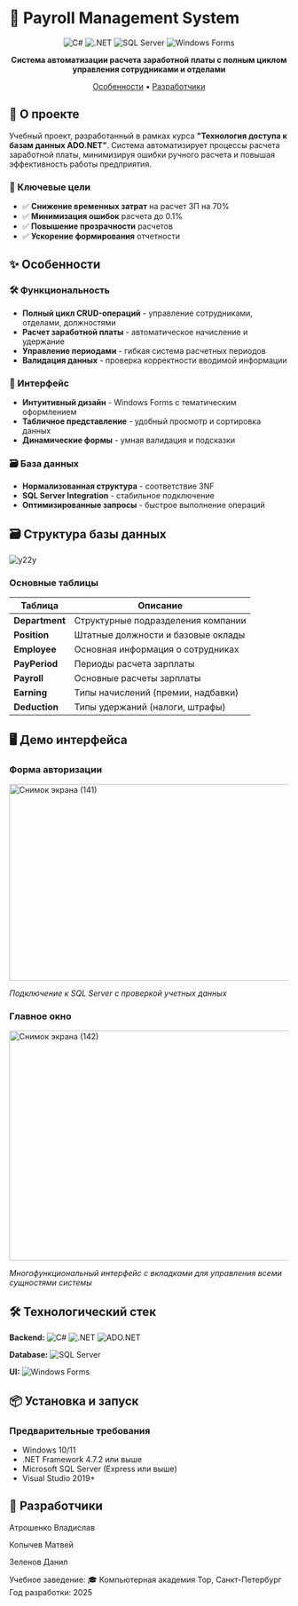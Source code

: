 # 💼 Payroll Management System

<div align="center">

![C#](https://img.shields.io/badge/C%23-239120?style=for-the-badge&logo=c-sharp&logoColor=white)
![.NET](https://img.shields.io/badge/.NET-512BD4?style=for-the-badge&logo=dotnet&logoColor=white)
![SQL Server](https://img.shields.io/badge/Microsoft_SQL_Server-CC2927?style=for-the-badge&logo=microsoft-sql-server&logoColor=white)
![Windows Forms](https://img.shields.io/badge/Windows_Forms-5C2D91?style=for-the-badge&logo=.net&logoColor=white)

**Система автоматизации расчета заработной платы с полным циклом управления сотрудниками и отделами**

[Особенности](#-особенности) • [Разработчики](#-разработчики)

</div>

## 🚀 О проекте

Учебный проект, разработанный в рамках курса **"Технология доступа к базам данных ADO.NET"**. Система автоматизирует процессы расчета заработной платы, минимизируя ошибки ручного расчета и повышая эффективность работы предприятия.

### 🎯 Ключевые цели
- ✅ **Снижение временных затрат** на расчет ЗП на 70%
- ✅ **Минимизация ошибок** расчета до 0.1%
- ✅ **Повышение прозрачности** расчетов
- ✅ **Ускорение формирования** отчетности

## ✨ Особенности

### 🛠️ Функциональность
- **Полный цикл CRUD-операций** - управление сотрудниками, отделами, должностями
- **Расчет заработной платы** - автоматическое начисление и удержание
- **Управление периодами** - гибкая система расчетных периодов
- **Валидация данных** - проверка корректности вводимой информации

### 🎨 Интерфейс
- **Интуитивный дизайн** - Windows Forms с тематическим оформлением
- **Табличное представление** - удобный просмотр и сортировка данных
- **Динамические формы** - умная валидация и подсказки

### 🗃️ База данных
- **Нормализованная структура** - соответствие 3NF
- **SQL Server Integration** - стабильное подключение
- **Оптимизированные запросы** - быстрое выполнение операций

## 🗃️ Структура базы данных

![у22у](https://github.com/user-attachments/assets/3a4bddc1-fdc4-452c-a6eb-2e3a52e5d044)


### Основные таблицы
| Таблица | Описание |
|---------|-----------|
| **Department** | Структурные подразделения компании |
| **Position** | Штатные должности и базовые оклады |
| **Employee** | Основная информация о сотрудниках |
| **PayPeriod** | Периоды расчета зарплаты |
| **Payroll** | Основные расчеты зарплаты |
| **Earning** | Типы начислений (премии, надбавки) |
| **Deduction** | Типы удержаний (налоги, штрафы) |

## 🖥️ Демо интерфейса

### Форма авторизации
<img width="537" height="355" alt="Снимок экрана (141)" src="https://github.com/user-attachments/assets/e747b6d0-03cf-4d15-be68-7b9346444397" />

*Подключение к SQL Server с проверкой учетных данных*

### Главное окно
<img width="1920" height="415" alt="Снимок экрана (142)" src="https://github.com/user-attachments/assets/2473ac17-7298-49c4-aac0-d324228542d3" />

*Многофункциональный интерфейс с вкладками для управления всеми сущностями системы*

## 🛠️ Технологический стек

**Backend:** 
![C#](https://img.shields.io/badge/C%23-239120?style=flat-square&logo=c-sharp&logoColor=white)
![.NET](https://img.shields.io/badge/.NET-512BD4?style=flat-square&logo=dotnet&logoColor=white)
![ADO.NET](https://img.shields.io/badge/ADO.NET-5C2D91?style=flat-square&logo=.net&logoColor=white)

**Database:** 
![SQL Server](https://img.shields.io/badge/SQL_Server-CC2927?style=flat-square&logo=microsoft-sql-server&logoColor=white)

**UI:** 
![Windows Forms](https://img.shields.io/badge/Windows_Forms-5C2D91?style=flat-square&logo=.net&logoColor=white)

## 📦 Установка и запуск

### Предварительные требования
- Windows 10/11
- .NET Framework 4.7.2 или выше
- Microsoft SQL Server (Express или выше)
- Visual Studio 2019+

## 👥 Разработчики
Атрошенко Владислав

Копычев Матвей

Зеленов Данил

Учебное заведение: 🎓 Компьютерная академия Top, Санкт-Петербург
Год разработки: 2025
